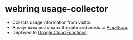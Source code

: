 # webring usage-collector

- Collects usage information from visitor.
- Anonymizes and cleans the data and sends to [Amplitude](https://amplitude.com/).
- Deployed to [Google Cloud Functions](https://cloud.google.com/functions).
